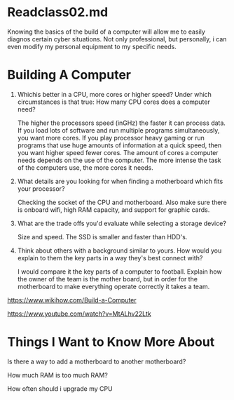 # Readclass02.md
Knowing the basics of the build of a computer will allow me to easily diagnos certain cyber situations. Not only professional, but personally, i can even modify my personal equipment to my specific needs.

# Building A Computer
1. Whichis better in a CPU, more cores or higher speed? Under which circumstances is that true: How many CPU cores does a computer need?

   The higher the processors speed (inGHz) the faster it can process data. If you load lots of software and run multiple programs simultaneously, you want more cores. If you play processor heavy gaming or run programs that use huge amounts of information at a quick speed, then you want higher speed fewer cores. The amount of cores a computer needs depends on the use of the computer. The more intense the task of the computers use, the more cores it needs.

2. What details are you looking for when finding a motherboard which fits your processor?

   Checking the socket of the CPU and motherboard. Also make sure there is onboard wifi, high RAM capacity, and support for graphic cards.

3. What are the trade offs you'd evaluate while selecting a storage device?

   Size and speed. The SSD is smaller and faster than HDD's.

4. Think about others with a background similar to yours. How would you explain to them the key parts in a way they's best connect with?

   I would compare it the key parts of a computer to football. Explain how the owner of the team is the mother board, but in order for the motherboard to make everything operate correctly it takes a team.


https://www.wikihow.com/Build-a-Computer


https://www.youtube.com/watch?v=MtALhv22Ltk


# Things I Want to Know More About

Is there a way to add a motherboard to another motherboard?

How much RAM is too much RAM?

How often should i upgrade my CPU 

